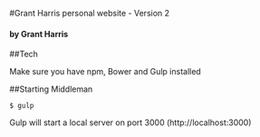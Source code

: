 #Grant Harris personal website - Version 2
#### by Grant Harris

##Tech

Make sure you have npm, Bower and Gulp installed

##Starting Middleman

```
$ gulp
```

Gulp will start a local server on port 3000 (http://localhost:3000)